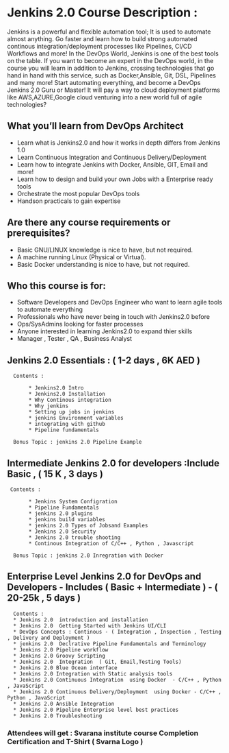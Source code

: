 
# Jenkins 2.0 Course Description :

Jenkins is a powerful and flexible automation tool; It is used to automate almost anything. 
Go faster and learn how to build strong automated continous integration/deployment processes like Pipelines, CI/CD Workflows and more!
In the DevOps World, Jenkins is one of the best tools  on the table. 
If you want to become an expert in the DevOps world, in the course you will learn in addition to Jenkins, crossing technologies that go hand in hand with this service, such as Docker,Ansible, Git, DSL, Pipelines and many more!
Start automating everything, and become a DevOps Jenkins 2.0 Guru or Master!
It will pay a way to cloud deployment platforms like AWS,AZURE,Google cloud venturing into a new world full of agile technologies?



## What you’ll learn  from DevOps Architect

* Learn what is Jenkins2.0 and how it works in depth differs from Jenkins 1.0
* Learn Continuous Integration and Continuous Delivery/Deployment
* Learn how to integrate Jenkins with Docker, Ansible, GIT, Email and more!
* Learn how to design and build your own Jobs with a Enterprise ready tools
* Orchestrate the most popular DevOps tools 
* Handson practicals to gain expertise 

## Are there any course requirements or prerequisites?

* Basic GNU/LINUX knowledge is nice to have, but not required.
* A machine running Linux (Physical or Virtual).
* Basic Docker understanding is nice to have, but not required.

## Who this course is for:
* Software Developers and DevOps Engineer who want to learn agile tools to automate everything
* Professionals who have never being in touch with Jenkins2.0 before
* Ops/SysAdmins looking for faster processes
* Anyone interested in learning Jenkins2.0 to expand thier skills 
* Manager , Tester , QA , Business Analyst 




## Jenkins 2.0 Essentials    :  ( 1-2 days , 6K AED )

      Contents :

           * Jenkins2.0 Intro
           * Jenkins2.0 Installation
           * Why Continous integration
           * Why jenkins
           * Setting up jobs in jenkins
           * jenkins Environment variables
           * integrating with github
           * Pipeline fundamentals
           
      Bonus Topic : jenkins 2.0 Pipeline Example

       
## Intermediate Jenkins 2.0 for developers :Include Basic , ( 15 K , 3 days  )

    
     Contents :
          
           * Jenkins System Configration
           * Pipeline Fundamentals  
           * jenkins 2.0 plugins 
           * jenkins build variables
           * jenkins 2.0 Types of Jobsand Examples 
           * Jenkins 2.0 Security 
           * Jenkins 2.0 trouble shooting 
           * Continous Integration of C/C++ , Python , Javascript 
           
      Bonus Topic : jenkins 2.0 Inregration with Docker    
        
 

## Enterprise Level Jenkins 2.0 for DevOps and Developers - Includes ( Basic + Intermediate ) - ( 20-25k , 5 days )
 
      Contents :
      * Jenkins 2.0  introduction and installation 
      * Jenkins 2.0  Getting Started with Jenkins UI/CLI
      * DevOps Concepts : Continous - ( Integration , Inspection , Testing , Delivery and Deployment )
      * jenkins 2.0  Declrative Pipeline Fundamentals and Terminology 
      * Jenkins 2.0 Pipeline workflow  
      * Jenkins 2.0 Groovy Scripting 
      * Jenkins 2.0  Integration  ( Git, Email,Testing Tools)
      * Jenkins 2.0 Blue Ocean interface  
      * Jenkins 2.0 Integration with Static analysis tools 
      * Jenkins 2.0 Continuous Integration  using Docker  - C/C++ , Python , JavaScript
      * Jenkins 2.0 Continuous Delivery/Deployment  using Docker - C/C++ , Python , JavaScript
      * Jenkins 2.0 Ansible Integration
      * Jenkins 2.0 Pipeline Enterprise level best practices 
      * Jenkins 2.0 Troubleshooting  



### Attendees will get  :  Svarana institute course Completion Certification and T-Shirt ( Svarna Logo )
                


